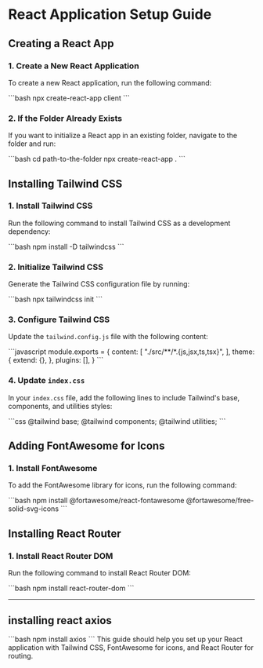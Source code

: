 # React Application Setup Guide

## Creating a React App

### 1. Create a New React Application
To create a new React application, run the following command:

\```bash
npx create-react-app client
\```

### 2. If the Folder Already Exists
If you want to initialize a React app in an existing folder, navigate to the folder and run:

\```bash
cd path-to-the-folder
npx create-react-app .
\```

## Installing Tailwind CSS

### 1. Install Tailwind CSS
Run the following command to install Tailwind CSS as a development dependency:

\```bash
npm install -D tailwindcss
\```

### 2. Initialize Tailwind CSS
Generate the Tailwind CSS configuration file by running:

\```bash
npx tailwindcss init
\```

### 3. Configure Tailwind CSS
Update the `tailwind.config.js` file with the following content:

\```javascript
module.exports = {
  content: [
    "./src/**/*.{js,jsx,ts,tsx}",
  ],
  theme: {
    extend: {},
  },
  plugins: [],
}
\```

### 4. Update `index.css`
In your `index.css` file, add the following lines to include Tailwind's base, components, and utilities styles:

\```css
@tailwind base;
@tailwind components;
@tailwind utilities;
\```

## Adding FontAwesome for Icons

### 1. Install FontAwesome
To add the FontAwesome library for icons, run the following command:

\```bash
npm install @fortawesome/react-fontawesome @fortawesome/free-solid-svg-icons
\```

## Installing React Router

### 1. Install React Router DOM
Run the following command to install React Router DOM:

\```bash
npm install react-router-dom
\```

---
## installing react axios
\```bash
npm install axios
\```
This guide should help you set up your React application with Tailwind CSS, FontAwesome for icons, and React Router for routing. 
